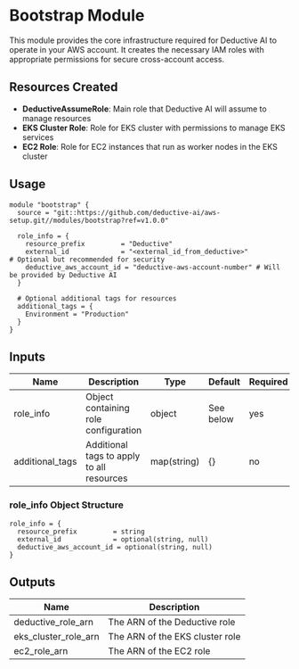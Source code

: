 # Bootstrap Module

This module provides the core infrastructure required for Deductive AI to operate in your AWS account. It creates the necessary IAM roles with appropriate permissions for secure cross-account access.

## Resources Created

- **DeductiveAssumeRole**: Main role that Deductive AI will assume to manage resources
- **EKS Cluster Role**: Role for EKS cluster with permissions to manage EKS services
- **EC2 Role**: Role for EC2 instances that run as worker nodes in the EKS cluster

## Usage

```hcl
module "bootstrap" {
  source = "git::https://github.com/deductive-ai/aws-setup.git//modules/bootstrap?ref=v1.0.0"

  role_info = {
    resource_prefix         = "Deductive"
    external_id             = "<external_id_from_deductive>"              # Optional but recommended for security
    deductive_aws_account_id = "deductive-aws-account-number" # Will be provided by Deductive AI
  }

  # Optional additional tags for resources
  additional_tags = {
    Environment = "Production"
  }
}
```

## Inputs

| Name | Description | Type | Default | Required |
|------|-------------|------|---------|----------|
| role_info | Object containing role configuration | object | See below | yes |
| additional_tags | Additional tags to apply to all resources | map(string) | {} | no |

### role_info Object Structure

```hcl
role_info = {
  resource_prefix         = string
  external_id             = optional(string, null)
  deductive_aws_account_id = optional(string, null)
}
```

## Outputs

| Name | Description |
|------|-------------|
| deductive_role_arn | The ARN of the Deductive role |
| eks_cluster_role_arn | The ARN of the EKS cluster role |
| ec2_role_arn | The ARN of the EC2 role |
